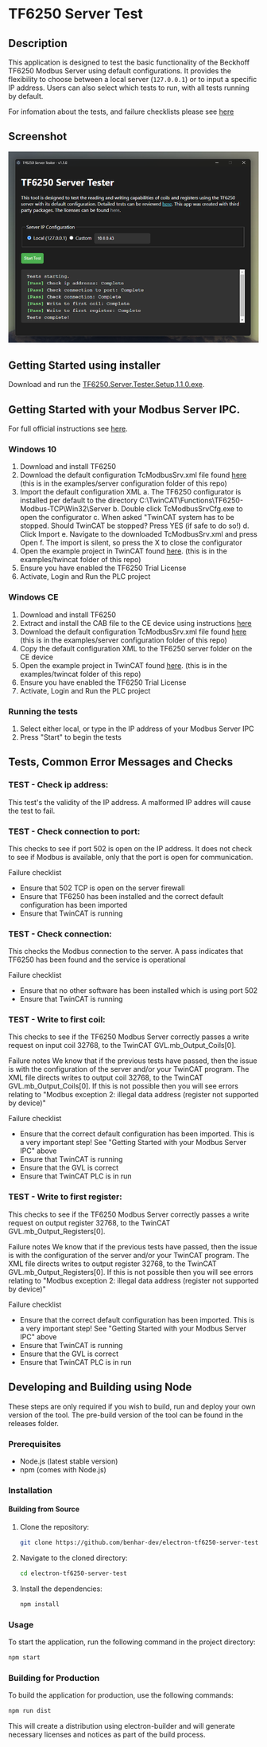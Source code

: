 # TF6250 Server Test

## Description

This application is designed to test the basic functionality of the Beckhoff TF6250 Modbus Server using default configurations. It provides the flexibility to choose between a local server (`127.0.0.1`) or to input a specific IP address. Users can also select which tests to run, with all tests running by default.

For infomation about the tests, and failure checklists please see [here](https://github.com/benhar-dev/electron-tf6250-server-test/blob/main/README.md#tests-common-error-messages-and-checks)
## Screenshot

![image](./docs/images/Screenshot.png)

## Getting Started using installer

Download and run the [TF6250.Server.Tester.Setup.1.1.0.exe](https://github.com/benhar-dev/electron-tf6250-server-test/releases/download/v1.1.0/TF6250.Server.Tester.Setup.1.1.0.exe).

## Getting Started with your Modbus Server IPC. 
For full official instructions see [here](https://infosys.beckhoff.com/english.php?content=../content/1033/tf6250_tc3_modbus_tcp/192710411.html).

### Windows 10

1. Download and install TF6250
2. Download the default configuration TcModbusSrv.xml file found [here](https://github.com/benhar-dev/electron-tf6250-server-test/tree/main/examples/server%20configuration) (this is in the examples/server configuration folder of this repo)
3. Import the default configuration XML
   a. The TF6250 configurator is installed per default to the directory C:\TwinCAT\Functions\TF6250-Modbus-TCP\Win32\Server
   b. Double click TcModbusSrvCfg.exe to open the configurator
   c. When asked "TwinCAT system has to be stopped.  Should TwinCAT be stopped? Press YES (if safe to do so!)
   d. Click Import
   e. Navigate to the downloaded TcModbusSrv.xml and press Open
   f. The import is silent, so press the X to close the configurator
4. Open the example project in TwinCAT found [here](https://github.com/benhar-dev/electron-tf6250-server-test/tree/main/examples/twincat/ExampleProject). (this is in the examples/twincat folder of this repo)
5. Ensure you have enabled the TF6250 Trial License
6. Activate, Login and Run the PLC project

### Windows CE

1. Download and install TF6250
2. Extract and install the CAB file to the CE device using instructions [here](https://infosys.beckhoff.com/english.php?content=../content/1033/tf6250_tc3_modbus_tcp/705884939.html)
3. Download the default configuration TcModbusSrv.xml file found [here](https://github.com/benhar-dev/electron-tf6250-server-test/tree/main/examples/server%20configuration) (this is in the examples/server configuration folder of this repo)
4. Copy the default configuration XML to the TF6250 server folder on the CE device
5. Open the example project in TwinCAT found [here](https://github.com/benhar-dev/electron-tf6250-server-test/tree/main/examples/twincat/ExampleProject). (this is in the examples/twincat folder of this repo)
6. Ensure you have enabled the TF6250 Trial License
7. Activate, Login and Run the PLC project

### Running the tests

1. Select either local, or type in the IP address of your Modbus Server IPC
2. Press "Start" to begin the tests

## Tests, Common Error Messages and Checks

### TEST - Check ip address:
This test's the validity of the IP address.  A malformed IP addres will cause the test to fail.

### TEST - Check connection to port:
This checks to see if port 502 is open on the IP address.  It does not check to see if Modbus is available, only that the port is open for communication. 

Failure checklist 
   - Ensure that 502 TCP is open on the server firewall
   - Ensure that TF6250 has been installed and the correct default configuration has been imported
   - Ensure that TwinCAT is running

### TEST - Check connection:
This checks the Modbus connection to the server.  A pass indicates that TF6250 has been found and the service is operational

Failure checklist 
   - Ensure that no other software has been installed which is using port 502
   - Ensure that TwinCAT is running

### TEST - Write to first coil:
This checks to see if the TF6250 Modbus Server correctly passes a write request on input coil 32768, to the TwinCAT GVL.mb_Output_Coils[0].

Failure notes
We know that if the previous tests have passed, then the issue is with the configuration of the server and/or your TwinCAT program.  The XML file directs writes to output coil 32768, to the TwinCAT GVL.mb_Output_Coils[0].  If this is not possible then you will see errors relating to "Modbus exception 2: illegal data address (register not supported by device)"

Failure checklist 
   - Ensure that the correct default configuration has been imported.  This is a very important step!  See "Getting Started with your Modbus Server IPC" above
   - Ensure that TwinCAT is running
   - Ensure that the GVL is correct
   - Ensure that TwinCAT PLC is in run

### TEST - Write to first register:
This checks to see if the TF6250 Modbus Server correctly passes a write request on output register 32768, to the TwinCAT GVL.mb_Output_Registers[0].

Failure notes
We know that if the previous tests have passed, then the issue is with the configuration of the server and/or your TwinCAT program.  The XML file directs writes to output register 32768, to the TwinCAT GVL.mb_Output_Registers[0].  If this is not possible then you will see errors relating to "Modbus exception 2: illegal data address (register not supported by device)"

Failure checklist 
   - Ensure that the correct default configuration has been imported.  This is a very important step!  See "Getting Started with your Modbus Server IPC" above
   - Ensure that TwinCAT is running
   - Ensure that the GVL is correct
   - Ensure that TwinCAT PLC is in run

## Developing and Building using Node

These steps are only required if you wish to build, run and deploy your own version of the tool.  The pre-build version of the tool can be found in the releases folder. 

### Prerequisites

- Node.js (latest stable version)
- npm (comes with Node.js)

### Installation

#### Building from Source

1. Clone the repository:

   ```bash
   git clone https://github.com/benhar-dev/electron-tf6250-server-test.git
   ```

2. Navigate to the cloned directory:

   ```bash
   cd electron-tf6250-server-test
   ```

3. Install the dependencies:
   ```bash
   npm install
   ```

### Usage

To start the application, run the following command in the project directory:

```bash
npm start
```

### Building for Production

To build the application for production, use the following commands:

```bash
npm run dist
```

This will create a distribution using electron-builder and will generate necessary licenses and notices as part of the build process.
